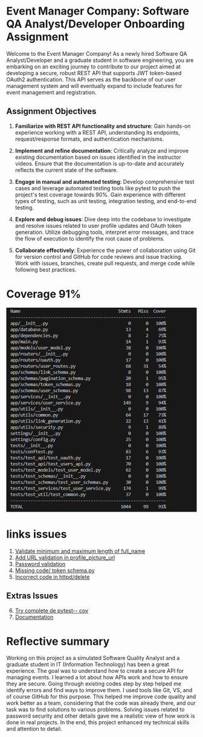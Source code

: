 # Event Manager Company: Software QA Analyst/Developer Onboarding Assignment

Welcome to the Event Manager Company! As a newly hired Software QA Analyst/Developer and a graduate student in software engineering, you are embarking on an exciting journey to contribute to our project aimed at developing a secure, robust REST API that supports JWT token-based OAuth2 authentication. This API serves as the backbone of our user management system and will eventually expand to include features for event management and registration.

## Assignment Objectives

1. **Familiarize with REST API functionality and structure**: Gain hands-on experience working with a REST API, understanding its endpoints, request/response formats, and authentication mechanisms.

2. **Implement and refine documentation**: Critically analyze and improve existing documentation based on issues identified in the instructor videos. Ensure that the documentation is up-to-date and accurately reflects the current state of the software.

3. **Engage in manual and automated testing**: Develop comprehensive test cases and leverage automated testing tools like pytest to push the project's test coverage towards 90%. Gain experience with different types of testing, such as unit testing, integration testing, and end-to-end testing.

4. **Explore and debug issues**: Dive deep into the codebase to investigate and resolve issues related to user profile updates and OAuth token generation. Utilize debugging tools, interpret error messages, and trace the flow of execution to identify the root cause of problems.

5. **Collaborate effectively**: Experience the power of collaboration using Git for version control and GitHub for code reviews and issue tracking. Work with issues, branches, create pull requests, and merge code while following best practices.

# Coverage 91%
![Coverage](coverage91.png)


# links issues 
 1. [Validate minimum and maximum length of full_name](https://github.com/Anneryshc/event_manager_part1/issues/1)
 2. [Add URL validation in profile_picture_url ](https://github.com/Anneryshc/event_manager_part1/issues/3)
 3. [Password validation ](https://github.com/Anneryshc/event_manager_part1/issues/5)
 4. [Missing code/ token schema.py](https://github.com/Anneryshc/event_manager_part1/issues/7)
 5. [Incorrect code in httpd/delete](https://github.com/Anneryshc/event_manager_part1/issues/9)

  ## Extras Issues 
6. [Try complete de pytest-- cov](https://github.com/Anneryshc/event_manager_part1/issues/11)
7. [Documentation](https://github.com/Anneryshc/event_manager_part1/issues/13)


# Reflective summary

Working on this project as a simulated Software Quality Analyst and a graduate student in IT (Information Technology) has been a great experience. The goal was to understand how to create a secure API for managing events. I learned a lot about how APIs work and how to ensure they are secure. Going through existing codes step by step helped me identify errors and find ways to improve them. I used tools like Git, VS, and of course GitHub for this purpose. This helped me improve code quality and work better as a team, considering that the code was already there, and our task was to find solutions to various problems. Solving issues related to password security and other details gave me a realistic view of how work is done in real projects. In the end, this project enhanced my technical skills and attention to detail.
